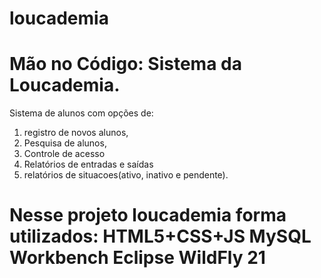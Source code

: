 # loucademia
 Mão no Código: Sistema da Loucademia.
 ==========================================================
  Sistema de alunos com opções de:
  1) registro de novos alunos, 
  2) Pesquisa de alunos,
  3) Controle de acesso
  4) Relatórios de entradas e saídas 
  5) relatórios de situacoes(ativo, inativo e pendente).
 
   Nesse projeto loucademia forma utilizados:
  HTML5+CSS+JS
  MySQL Workbench
  Eclipse
  WildFly 21
  ========================================================
 
